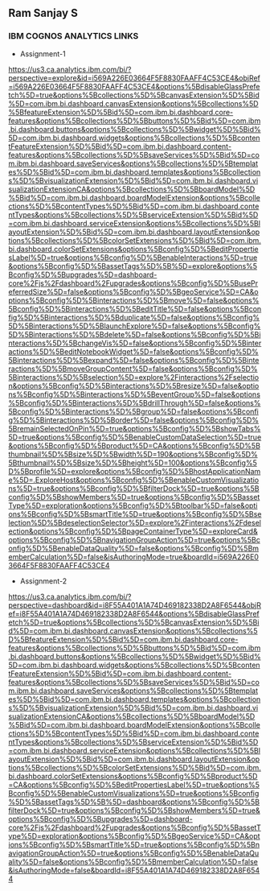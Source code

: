 ## Ram Sanjay S

### IBM COGNOS ANALYTICS LINKS
 - Assignment-1
 
 https://us3.ca.analytics.ibm.com/bi/?perspective=explore&id=i569A226E03664F5F8830FAAFF4C53CE4&objRef=i569A226E03664F5F8830FAAFF4C53CE4&options%5BdisableGlassPrefetch%5D=true&options%5Bcollections%5D%5BcanvasExtension%5D%5Bid%5D=com.ibm.bi.dashboard.canvasExtension&options%5Bcollections%5D%5BfeatureExtension%5D%5Bid%5D=com.ibm.bi.dashboard.core-features&options%5Bcollections%5D%5Bbuttons%5D%5Bid%5D=com.ibm.bi.dashboard.buttons&options%5Bcollections%5D%5Bwidget%5D%5Bid%5D=com.ibm.bi.dashboard.widgets&options%5Bcollections%5D%5BcontentFeatureExtension%5D%5Bid%5D=com.ibm.bi.dashboard.content-features&options%5Bcollections%5D%5BsaveServices%5D%5Bid%5D=com.ibm.bi.dashboard.saveServices&options%5Bcollections%5D%5Btemplates%5D%5Bid%5D=com.ibm.bi.dashboard.templates&options%5Bcollections%5D%5BvisualizationExtension%5D%5Bid%5D=com.ibm.bi.dashboard.visualizationExtensionCA&options%5Bcollections%5D%5BboardModel%5D%5Bid%5D=com.ibm.bi.dashboard.boardModelExtension&options%5Bcollections%5D%5BcontentTypes%5D%5Bid%5D=com.ibm.bi.dashboard.contentTypes&options%5Bcollections%5D%5BserviceExtension%5D%5Bid%5D=com.ibm.bi.dashboard.serviceExtension&options%5Bcollections%5D%5BlayoutExtension%5D%5Bid%5D=com.ibm.bi.dashboard.layoutExtension&options%5Bcollections%5D%5BcolorSetExtensions%5D%5Bid%5D=com.ibm.bi.dashboard.colorSetExtensions&options%5Bconfig%5D%5BeditPropertiesLabel%5D=true&options%5Bconfig%5D%5BenableInteractions%5D=true&options%5Bconfig%5D%5BassetTags%5D%5B%5D=explore&options%5Bconfig%5D%5Bupgrades%5D=dashboard-core%2Fjs%2Fdashboard%2Fupgrades&options%5Bconfig%5D%5BusePreferredSize%5D=false&options%5Bconfig%5D%5BgeoService%5D=CA&options%5Bconfig%5D%5Binteractions%5D%5Bmove%5D=false&options%5Bconfig%5D%5Binteractions%5D%5BeditTitle%5D=false&options%5Bconfig%5D%5Binteractions%5D%5Bduplicate%5D=false&options%5Bconfig%5D%5Binteractions%5D%5BlaunchExplore%5D=false&options%5Bconfig%5D%5Binteractions%5D%5Bdelete%5D=false&options%5Bconfig%5D%5Binteractions%5D%5BchangeVis%5D=false&options%5Bconfig%5D%5Binteractions%5D%5BeditNotebookWidget%5D=false&options%5Bconfig%5D%5Binteractions%5D%5Bexpand%5D=false&options%5Bconfig%5D%5Binteractions%5D%5BmoveGroupContent%5D=false&options%5Bconfig%5D%5Binteractions%5D%5Bselection%5D=explore%2Finteractions%2Fselection&options%5Bconfig%5D%5Binteractions%5D%5Bresize%5D=false&options%5Bconfig%5D%5Binteractions%5D%5BeventGroup%5D=false&options%5Bconfig%5D%5Binteractions%5D%5BdrillThrough%5D=false&options%5Bconfig%5D%5Binteractions%5D%5Bgroup%5D=false&options%5Bconfig%5D%5Binteractions%5D%5Border%5D=false&options%5Bconfig%5D%5BremainSelectedOnPin%5D=true&options%5Bconfig%5D%5BshowTabs%5D=true&options%5Bconfig%5D%5BenableCustomDataSelection%5D=true&options%5Bconfig%5D%5Bproduct%5D=CA&options%5Bconfig%5D%5Bthumbnail%5D%5Bsize%5D%5Bwidth%5D=190&options%5Bconfig%5D%5Bthumbnail%5D%5Bsize%5D%5Bheight%5D=100&options%5Bconfig%5D%5Bprofile%5D=explore&options%5Bconfig%5D%5BhostApplicationName%5D=.ExploreHost&options%5Bconfig%5D%5BenableCustomVisualizations%5D=true&options%5Bconfig%5D%5BfilterDock%5D=true&options%5Bconfig%5D%5BshowMembers%5D=true&options%5Bconfig%5D%5BassetType%5D=exploration&options%5Bconfig%5D%5Btoolbar%5D=false&options%5Bconfig%5D%5BsmartTitle%5D=true&options%5Bconfig%5D%5Bselection%5D%5BdeselectionSelector%5D=explore%2Finteractions%2Fdeselection&options%5Bconfig%5D%5BpageContainerType%5D=exploreCard&options%5Bconfig%5D%5BnavigationGroupAction%5D=true&options%5Bconfig%5D%5BenableDataQuality%5D=false&options%5Bconfig%5D%5BmemberCalculation%5D=false&isAuthoringMode=true&boardId=i569A226E03664F5F8830FAAFF4C53CE4
 
  - Assignment-2
  
  https://us3.ca.analytics.ibm.com/bi/?perspective=dashboard&id=i8F55A401A1A74D469182338D2A8F6544&objRef=i8F55A401A1A74D469182338D2A8F6544&options%5BdisableGlassPrefetch%5D=true&options%5Bcollections%5D%5BcanvasExtension%5D%5Bid%5D=com.ibm.bi.dashboard.canvasExtension&options%5Bcollections%5D%5BfeatureExtension%5D%5Bid%5D=com.ibm.bi.dashboard.core-features&options%5Bcollections%5D%5Bbuttons%5D%5Bid%5D=com.ibm.bi.dashboard.buttons&options%5Bcollections%5D%5Bwidget%5D%5Bid%5D=com.ibm.bi.dashboard.widgets&options%5Bcollections%5D%5BcontentFeatureExtension%5D%5Bid%5D=com.ibm.bi.dashboard.content-features&options%5Bcollections%5D%5BsaveServices%5D%5Bid%5D=com.ibm.bi.dashboard.saveServices&options%5Bcollections%5D%5Btemplates%5D%5Bid%5D=com.ibm.bi.dashboard.templates&options%5Bcollections%5D%5BvisualizationExtension%5D%5Bid%5D=com.ibm.bi.dashboard.visualizationExtensionCA&options%5Bcollections%5D%5BboardModel%5D%5Bid%5D=com.ibm.bi.dashboard.boardModelExtension&options%5Bcollections%5D%5BcontentTypes%5D%5Bid%5D=com.ibm.bi.dashboard.contentTypes&options%5Bcollections%5D%5BserviceExtension%5D%5Bid%5D=com.ibm.bi.dashboard.serviceExtension&options%5Bcollections%5D%5BlayoutExtension%5D%5Bid%5D=com.ibm.bi.dashboard.layoutExtension&options%5Bcollections%5D%5BcolorSetExtensions%5D%5Bid%5D=com.ibm.bi.dashboard.colorSetExtensions&options%5Bconfig%5D%5Bproduct%5D=CA&options%5Bconfig%5D%5BeditPropertiesLabel%5D=true&options%5Bconfig%5D%5BenableCustomVisualizations%5D=true&options%5Bconfig%5D%5BassetTags%5D%5B%5D=dashboard&options%5Bconfig%5D%5BfilterDock%5D=true&options%5Bconfig%5D%5BshowMembers%5D=true&options%5Bconfig%5D%5Bupgrades%5D=dashboard-core%2Fjs%2Fdashboard%2Fupgrades&options%5Bconfig%5D%5BassetType%5D=exploration&options%5Bconfig%5D%5BgeoService%5D=CA&options%5Bconfig%5D%5BsmartTitle%5D=true&options%5Bconfig%5D%5BnavigationGroupAction%5D=true&options%5Bconfig%5D%5BenableDataQuality%5D=false&options%5Bconfig%5D%5BmemberCalculation%5D=false&isAuthoringMode=false&boardId=i8F55A401A1A74D469182338D2A8F6544
  
